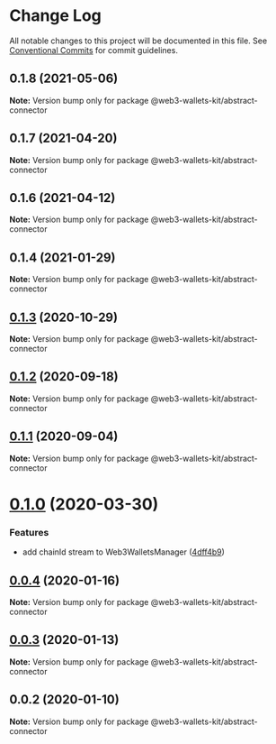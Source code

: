 # Change Log

All notable changes to this project will be documented in this file.
See [Conventional Commits](https://conventionalcommits.org) for commit guidelines.

## 0.1.8 (2021-05-06)

**Note:** Version bump only for package @web3-wallets-kit/abstract-connector





## 0.1.7 (2021-04-20)

**Note:** Version bump only for package @web3-wallets-kit/abstract-connector





## 0.1.6 (2021-04-12)

**Note:** Version bump only for package @web3-wallets-kit/abstract-connector





## 0.1.4 (2021-01-29)

**Note:** Version bump only for package @web3-wallets-kit/abstract-connector





## [0.1.3](https://github.com/akropolisio/web3-wallets-kit/compare/@web3-wallets-kit/abstract-connector@0.1.2...@web3-wallets-kit/abstract-connector@0.1.3) (2020-10-29)

**Note:** Version bump only for package @web3-wallets-kit/abstract-connector





## [0.1.2](https://github.com/akropolisio/web3-wallets-kit/compare/@web3-wallets-kit/abstract-connector@0.1.1...@web3-wallets-kit/abstract-connector@0.1.2) (2020-09-18)

**Note:** Version bump only for package @web3-wallets-kit/abstract-connector





## [0.1.1](https://github.com/akropolisio/web3-wallets-kit/compare/@web3-wallets-kit/abstract-connector@0.1.0...@web3-wallets-kit/abstract-connector@0.1.1) (2020-09-04)

**Note:** Version bump only for package @web3-wallets-kit/abstract-connector





# [0.1.0](https://github.com/akropolisio/web3-wallets-kit/compare/@web3-wallets-kit/abstract-connector@0.0.4...@web3-wallets-kit/abstract-connector@0.1.0) (2020-03-30)


### Features

* add chainId stream to Web3WalletsManager ([4dff4b9](https://github.com/akropolisio/web3-wallets-kit/commit/4dff4b952bd185bc48f38c43b264278d06d7264c))





## [0.0.4](https://github.com/akropolisio/web3-wallets-kit/compare/@web3-wallets-kit/abstract-connector@0.0.3...@web3-wallets-kit/abstract-connector@0.0.4) (2020-01-16)

**Note:** Version bump only for package @web3-wallets-kit/abstract-connector





## [0.0.3](https://github.com/akropolisio/web3-wallets-kit/compare/@web3-wallets-kit/abstract-connector@0.0.2...@web3-wallets-kit/abstract-connector@0.0.3) (2020-01-13)

**Note:** Version bump only for package @web3-wallets-kit/abstract-connector





## 0.0.2 (2020-01-10)

**Note:** Version bump only for package @web3-wallets-kit/abstract-connector
